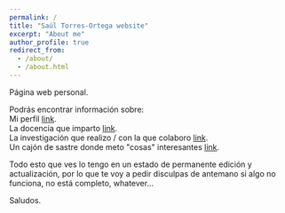 ```yaml
---
permalink: /
title: "Saúl Torres-Ortega website"
excerpt: "About me"
author_profile: true
redirect_from: 
  - /about/
  - /about.html
---
```


Página web personal.

Podrás encontrar información sobre:  
Mi perfil [link](https://saul-torres.github.io/cv/).  
La docencia que imparto [link](https://saul-torres.github.io/teaching/).  
La investigación que realizo / con la que colaboro [link](https://saul-torres.github.io/publications/).  
Un cajón de sastre donde meto "cosas" interesantes [link](https://saul-torres.github.io/year-archive/).

Todo esto que ves lo tengo en un estado de permanente edición y actualización, por lo que te voy a pedir disculpas de antemano si algo no funciona, no está completo, whatever...

Saludos.
